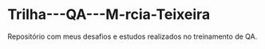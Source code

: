 # Trilha---QA---M-rcia-Teixeira
Repositório com meus desafios e estudos realizados no treinamento de QA.
